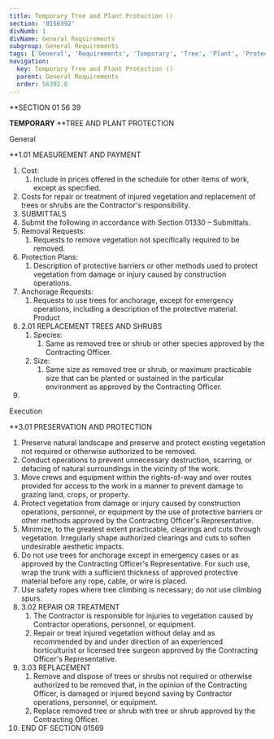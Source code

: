 ```yaml
---
title: Temporary Tree and Plant Protection ()
section: '0156392'
divNumb: 1
divName: General Requirements
subgroup: General Requirements
tags: ['General', 'Requirements', 'Temporary', 'Tree', 'Plant', 'Protection', '()']
navigation:
  key: Temporary Tree and Plant Protection ()
  parent: General Requirements
  order: 56392.0
---
```



 **SECTION 01 56 39

 **TEMPORARY** **TREE AND PLANT PROTECTION

General

 **1.01 MEASUREMENT AND PAYMENT
   1. Cost:
       1. Include in prices offered in the schedule for other items of work, except as specified.
2. Costs for repair or treatment of injured vegetation and replacement of trees or shrubs are the Contractor's responsibility.
02. SUBMITTALS
   1. Submit the following in accordance with Section 01330 – Submittals.
   1. Removal Requests:
      1. Requests to remove vegetation not specifically required to be removed.
   1. Protection Plans:
      1. Description of protective barriers or other methods used to protect vegetation from damage or injury caused by construction operations.
   1. Anchorage Requests:
      1. Requests to use trees for anchorage, except for emergency operations, including a description of the protective material.
Product
1. 2.01 REPLACEMENT TREES AND SHRUBS
   1. Species:
      1. Same as removed tree or shrub or other species approved by the Contracting Officer.
   1. Size:
      1. Same size as removed tree or shrub, or maximum practicable size that can be planted or sustained in the particular environment as approved by the Contracting Officer.
1. 
Execution

 **3.01 PRESERVATION AND PROTECTION
   1. Preserve natural landscape and preserve and protect existing vegetation not required or otherwise authorized to be removed.
   1. Conduct operations to prevent unnecessary destruction, scarring, or defacing of natural surroundings in the vicinity of the work.
   1. Move crews and equipment within the rights-of-way and over routes provided for access to the work in a manner to prevent damage to grazing land, crops, or property.
   1. Protect vegetation from damage or injury caused by construction operations, personnel, or equipment by the use of protective barriers or other methods approved by the Contracting Officer's Representative.
   1. Minimize, to the greatest extent practicable, clearings and cuts through vegetation. Irregularly shape authorized clearings and cuts to soften undesirable aesthetic impacts.
   1. Do not use trees for anchorage except in emergency cases or as approved by the Contracting Officer's Representative. For such use, wrap the trunk with a sufficient thickness of approved protective material before any rope, cable, or wire is placed.
   1. Use safety ropes where tree climbing is necessary; do not use climbing spurs.
1. 3.02 REPAIR OR TREATMENT
   1. The Contractor is responsible for injuries to vegetation caused by Contractor operations, personnel, or equipment.
   1. Repair or treat injured vegetation without delay and as recommended by and under direction of an experienced horticulturist or licensed tree surgeon approved by the Contracting Officer's Representative.
1. 3.03 REPLACEMENT
   1. Remove and dispose of trees or shrubs not required or otherwise authorized to be removed that, in the opinion of the Contracting Officer, is damaged or injured beyond saving by Contractor operations, personnel, or equipment.
   1. Replace removed tree or shrub with tree or shrub approved by the Contracting Officer.
1. END OF SECTION 01569

